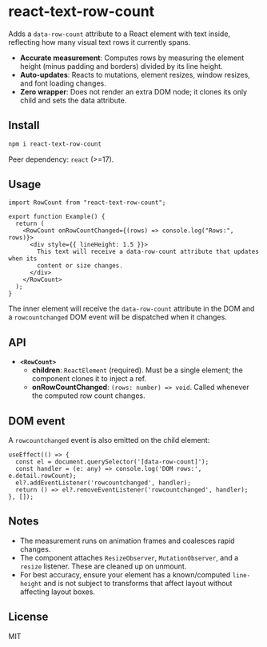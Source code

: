 # react-text-row-count

Adds a `data-row-count` attribute to a React element with text inside, reflecting how many visual text rows it currently spans.

- **Accurate measurement**: Computes rows by measuring the element height (minus padding and borders) divided by its line height.
- **Auto-updates**: Reacts to mutations, element resizes, window resizes, and font loading changes.
- **Zero wrapper**: Does not render an extra DOM node; it clones its only child and sets the data attribute.

## Install

```bash
npm i react-text-row-count
```

Peer dependency: `react` (>=17).

## Usage

```tsx
import RowCount from "react-text-row-count";

export function Example() {
  return (
    <RowCount onRowCountChanged={(rows) => console.log("Rows:", rows)}>
      <div style={{ lineHeight: 1.5 }}>
        This text will receive a data-row-count attribute that updates when its
        content or size changes.
      </div>
    </RowCount>
  );
}
```

The inner element will receive the `data-row-count` attribute in the DOM and a `rowcountchanged` DOM event will be dispatched when it changes.

## API

- **`<RowCount>`**
  - **children**: `ReactElement` (required). Must be a single element; the component clones it to inject a ref.
  - **onRowCountChanged**: `(rows: number) => void`. Called whenever the computed row count changes.

## DOM event

A `rowcountchanged` event is also emitted on the child element:

```tsx
useEffect(() => {
  const el = document.querySelector('[data-row-count]');
  const handler = (e: any) => console.log('DOM rows:', e.detail.rowCount);
  el?.addEventListener('rowcountchanged', handler);
  return () => el?.removeEventListener('rowcountchanged', handler);
}, []);
```

## Notes

- The measurement runs on animation frames and coalesces rapid changes.
- The component attaches `ResizeObserver`, `MutationObserver`, and a `resize` listener. These are cleaned up on unmount.
- For best accuracy, ensure your element has a known/computed `line-height` and is not subject to transforms that affect layout without affecting layout boxes.

## License

MIT
